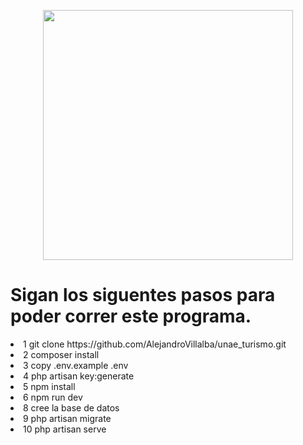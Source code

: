 <p align="center"><a href="https://laravel.com" target="_blank"><img src="https://raw.githubusercontent.com/laravel/art/master/logo-lockup/5%20SVG/2%20CMYK/1%20Full%20Color/laravel-logolockup-cmyk-red.svg" width="400"></a></p>

<H1>Sigan los siguentes pasos para poder correr este programa.</H1>
<P>
    <li>1 git clone https://github.com/AlejandroVillalba/unae_turismo.git</li>
    <li>2 composer install</li>
    <li>3 copy .env.example .env</li>
    <li>4 php artisan key:generate</li>
    <li>5 npm install</li>
    <li>6 npm run dev</li>
    <li>8 cree la base de datos</li>
    <li>9 php artisan migrate</li>
    <li>10 php artisan serve</li>
</P>